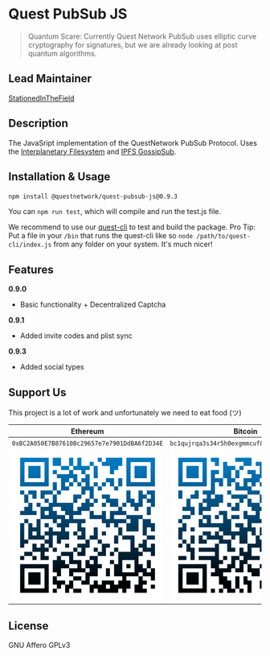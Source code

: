 # Quest PubSub JS
>Quantum Scare: Currently Quest Network PubSub uses elliptic curve cryptography for signatures, but we are already looking at post quantum algorithms.

## Lead Maintainer

[StationedInTheField](https://github.com/StationedInTheField)

## Description

The JavaSript implementation of the QuestNetwork PubSub Protocol. Uses the [Interplanetary Filesystem](https://ipfs.io) and [IPFS GossipSub](https://blog.ipfs.io/2020-05-20-gossipsub-v1.1/).

## Installation & Usage

``npm install @questnetwork/quest-pubsub-js@0.9.3``

You can `npm run test`, which will compile and run the test.js file.

We recommend to use our [quest-cli](https://github.com/QuestNetwork/quest-cli) to test and build the package.
Pro Tip: Put a file in your `/bin` that runs the quest-cli like so `node /path/to/quest-cli/index.js` from any folder on your system. It's much nicer!

## Features

**0.9.0**
- Basic functionality + Decentralized Captcha

**0.9.1**
- Added invite codes and plist sync

**0.9.3**
- Added social types

## Support Us
This project is a lot of work and unfortunately we need to eat food (ツ)

| Ethereum| Bitcoin |
|---|---|
| `0xBC2A050E7B87610Bc29657e7e7901DdBA6f2D34E` | `bc1qujrqa3s34r5h0exgmmcuf8ejhyydm8wwja4fmq`   |
|  <img src="doc/images/eth-qr.png" >   | <img src="doc/images/btc-qr.png" > | 

## License
GNU Affero GPLv3
